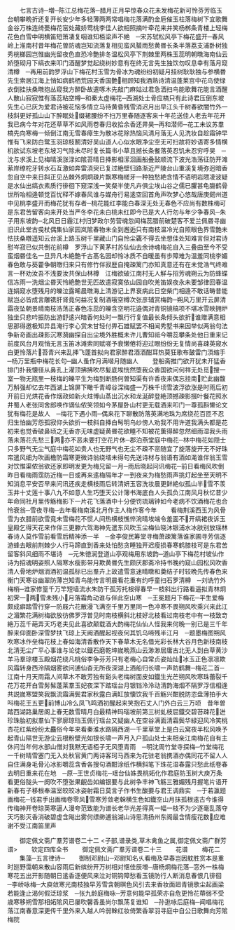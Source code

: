 <!-- { "loadSidebar": true } -->
　　七言古诗─増─陈江总梅花落─腊月正月早惊春众花未发梅花新可怜芬芳临玉台朝攀晩折还复开长安少年多轻薄两两常唱梅花落满酌金巵催玉柱落梅树下宜歌舞金谷万株连绮甍梅花宻处藏娇莺桃李佳人欲相照摘叶牵花来并笑杨桞条青楼上轻梅花色白雪中明横笛短箫凄复咽谁知栢梁声不絶　─宋苏轼松风亭下梅花盛开─春风岭上淮南村昔年梅花曽防魂岂知流落复相见蛮风蜑雨愁黄昬长条半落荔支浦卧树独秀桄榔园岂惟幽光留夜色直恐冷艶排冬温松风亭下荆棘里两株玉蕊明朝暾海南仙云娇堕砌月下缟衣来叩门酒醒梦觉起绕树妙意有在终无言先生独饮勿叹息幸有落月窥清樽　─再用前韵罗浮山下梅花村玉雪为骨冰为魂纷纷初疑月挂树耿耿独与参横昬先生索居江海上悄如病鹤栖荒园天香国艶相顾知我酒熟诗清温蓬莱宫中花鸟使绿衣倒挂扶桑暾抱丛窥我方醉卧故遣啄木先敲门麻姑过君急洒扫鸟能歌舞花能言酒醒人散山寂寂惟有落蕊粘空樽─和秦太虚梅花─西湖处士骨应槁只有此诗君压倒东坡先生心已灰为爱君诗被花恼多情立马待黄昏残雪消迟月出早江头千树春欲闇竹外一枝斜更好孤山山下醉眠处缀裙腰纷不扫万里春随逐客来十年花送佳人老去年花开我已病今年对花还草草不如风雨卷春归收拾余香还畀昊─再和潜师─花工未议苏羣槁先向寒梅一倾倒江南无雪春瘴生为散冰花除热恼风清月落无人见洗妆自趁霜钟早惟有飞来防白鹭玉羽琼枝鬭清好吴山道人心似水眼净尘空无可扫故将妙语寄多情横机欲试东坡老东坡习气除未尽时复长篇书小草且撼长条餐落英忍饥未忍穷呼昊　─沈与求溪上见梅晴溪涨渌如隂苔晴日挿影相潆洄画船叠鼔顺流下波光浩荡征防开滩萦岸缭柁牙转水石互激如奔雷湏臾已复过絶壁归路渐近严陵台山重溪复境弥迥暗香忽自空中来日斜正见丛棘外炯炯疎片飘寒梅槎牙一种独愁絶含情不语明岩隈凌波疑是水仙出缟衣素质行徘徊下窥深浅一笑粲半使凡卉俱尘埃山谷之儒已臞甚龟膓鹤骨世所咍相逄顿觉百忧释不嫁春风谁与媒舟行易逺空回首角声吹梦心悠哉唐庚劒州道中见桃李盛开而梅花犹有存者─桃花能红李能白春深无处无春色不应尚有数株梅可是东君苦留客向来开处当严冬李花未白桃未红即今已是大人行勿与年少争春风─朱子用东坡韵─北风日日霾江村归梦政尔劳营魂忽闻梅蕊腊前破楚客不爱兰佩昬寻幽旧识此堂古曵杖偶集仙家园岚隂春物未全到邂逅只有南枝温冷光自照眼色界雪艶未怯扶桑暾遥知云台溪上路玉树千里藏山门自怜尘覊不得去坐想佳处知难言但对君诗慰岑寂已似共倒花前樽　罗浮山下黄茅村苏仙仙去余诗魂梅花自入三叠曲至今不受蛮烟昬佳名一旦异凡木絶艶千古髙名园却怜冰质不自暖虽有歩障难为温羞同桃李媚春色敢与葵藿争朝暾归来只有修竹伴寂歴自掩疎篱门亦知真意还有在未觉浩气终难言一杯劝汝吾不浅要汝共保山林樽　江梅欲破江南村无人觧与招芳魂朔云为防蜂蝶信冻雨一洗烟尘昬天怜絶艶世无匹故遣寂寞依山园自吹羌笛娱夜永未要邹律回春温连娟窥水堕残月的皪泣露晞晨暾海上清游记上界衰病此日空柴门相逄不敢话畴昔能赋岂必皆成言雕镌肝肾竟何益况复制酒哦空樽次张彦辅赏梅韵─朔风万里开云屏清霜夜坠朝景晴南枝浩荡正春色冻蕊的皪含空明花邉偶对青铜镜槁项不堪冰雪映拥炉独坐只悲吟振防出游舒逺兴暗香何处时一飘行行复值最长条倾头欲折谁赠满意相思那得邀极知异县淹行李心赏未甘轻付畀石雄赋罢不相闻秀墅书来因举似两翁句法争新竒画出疎影沉寒漪幽探自出尘境外胜概未许儿曹知祗今嚼蕊攀条处他日重来记前度风台月观悄无言玉笛冰滩索同赋嗟予衰懒倦将迎过眼纷纷无复情尚喜疎英窥水白更怜落片苔青兴来乱挿飞蓬首拟向君家醉君酒酒酣耳热莫狂歌布皷雷门湏缩手─杨万里瓶中梅花长句─幽人蚤作月满堦月随幽人
　　登船斋推门欲开犹未开猛香排门扑我懐径从鼻孔上濯顶拂拂吹尽髪底埃恍然堕我众香国欲问何祥无处觅搜一室一物无瓶里一枝梅的皪平生为梅到断肠何曽知渠有许香夜来偶忘挂南贮此幽馥万斛强却忆去年西湖上锦屏下瞰千青嶂谷深梅盛一万株千顷雪波浮欲涨是时雨后初开前日光烘花香作烟政如新火炷博山蒸出沉水和龙涎醉登絶顶撼疎影掇叶餐花照氷井蜀人老张同舍郎唤作谪仙侬笑领如今茅屋卧山村更无载酒来叩门一尊孤斟懒论文犹有梅花是故人　─梅花下遇小雨─偶来花下聊散防落英满地珠为席绕花百匝不忍归生怕幽芳怨孤寂仰头欲折一枝斜自挿白髩明乌纱傍人劝我不用许道我满头都是花初来也觉香破鼻顷之无香亦无味虚疑黄昬花欲睡不知被花薫得醉忽然细雨湿我头雨落未落花先愁三两亦不恶未要打空花片休─郡泊燕堂庭中梅花─林中梅花如隠士只多野气无尘气庭中梅花如贵人也无野气也无尘不疎不宻随宜了旋落旋开无不好珠帘遣风细为吹画檐防霜寒更微诗翁绕堦未得句先送诗材与翁语有酒如渑谁伴翁玉雪对饮惟渠侬翁欲还家即明发更为梅兄留一月─雨后晓起问讯梅花─前日看梅风吹倒昨日看梅雨霑防近梅一日或再来逺梅隔年才一到夜来为梅愁雨声挑灯起坐至天明不知消息平安否早来问讯还疾走横枝雨后转清妍玉容洗妆晨更鲜絶似孤山半雪不羡玉井十丈莲十事八九不如意人生巧堕天公计簿书海底白人头孤负江南风月秋忆昔少年命同社月里传觞梅影下一片花飞落酒中十分便罚琉璃钟如今老病不饮酒梅花也合怜衰翁─雪夜寻梅─去年看梅南溪北月作主人梅作客今年
　　看梅荆溪西玉为风骨雪为衣腊前欲雪竟未雪梅花不惯人间热横枝憔悴涴晴埃端令羞面不开缟裙夜诉玉皇殿乞得天花来作伴三更滕六驾海神先遣东风吹玉尘梅仙晓沐银浦水冰肤别放瑶林春诗人莫作雪前看雪后精神添一半　─金李俊民筹堂寻梅萧疎篱落谁家圃寻芳信逐游蜂去眼前荆棘少人行马蹄直到香来处怕愁贪睡独开迟瘦损春寒鹤膝枝可是东君苦留客斜风细雨不堪诗　─元朱徳润登道山亭观梅用东坡韵─道山亭下梅花村坡仙作诗为招魂明姿照人隔寒水瘦影带月欺黄昬先生颇厌郡斋冷持书晚约窥山园松风吹香清人骨地炉烟消酒初温孤标已出羣卉上故遣雪意迷晴暾和羮结子时较晩先传春色来衡门天寒谷幽翠防薄岂知青鸟能传言明晨看花重有约呼童扫石罗清樽　─刘诜竹外梅梢─谁家修篁千万竿短墙流水朱防干孤芳托根得春早一枝斜出行路看遥拟青林炯初霁一两雪未残小月落霜角动谁与伴此空山寒　─王冕题月下梅花─平生爱梅颇成癖踏雪行穿一防屐六花散漫飞满空千里万里同一色冲寒不畏朔风吹乘兴来此江之湄繁花满树梅欲放彷佛罗浮曽见时南枝横斜北枝好北枝看过南枝老中有一枝致竒絶万蕊千葩弄天巧老夫见此喜欲颠载酒大酌梅花仙仙人怪我来何晩一别已是三千年醉来仰面卧深雪梦扶飞琼上天阙酒醒起视夜何其饥乌啼残半江月　─题墨梅图朔风吹寒冰作垒梅花枝上春如海清香散作天下春草木无名借光彩长林大谷月色新枝南枝北清无尘广平心事谁与论徒以鐡石磨乾坤嵗晩燕山云渺渺居庸古北无人到白草黄沙羊马羣琼楼玉殿烟花绕凡桃俗李争芬芳只有老梅心自常贞姿灿灿冰玉正色凛凛欺风霜转身西泠隔烟雾欲问逋仙杳无所夜深湖上酒船归长啸一声防鹤舞─梅花二首─江南十月天雨霜人间草木不敢芳独有谿头老梅树面皮如鐡生光芒朔风吹寒珠蕾裂千花万花开白雪髣髴蓬莱羣玉妃夜深下踏瑶台月银铛泠泠动清韵海烟不隔罗浮信相逄共説嵗寒盟笑我飘流霜满鬓君家秋露白满缸放懐饮我千百觞兴酣脱防恣盘薄拍手大呌梅花王五更前博山冷么凤飞鸣酒初醒起来笑抱石丈人门外白云三万顷　昔年曽踏西湖路巢居阁上春无数雪晴月白最精神玛瑙坡前第三树虬枝屈鐡交碧苔疎花迸珍珠胎初拟羣仙下寥廓琼珰玉佩行瑶台又疑幽人在空谷满面清霜鬓华緑迎风冷笑桃杏花红紫纷纷太麤俗今年来看秦淮水路隔西湖一千里草堂上是白云窝夜半松风唤予起青山隔世无游尘云根粉壁光如银长啸一声月入户孤山处士来相亲江南梅花自有主休问当年何水部山僧对我黙无语栢子无风堕青雨　─明沈周竹堂寺探梅─竹堂梅花一千树晴雪塞门无入处秋官黄门两诗客珂马西来为花驻老翁携酒亦偶同花不留人人自住满身毛骨沁冰影嚼蕊含香各搜句酒酣涂纸作横斜笔下珠花湿春露只愁此纸卷春去明日重来花在地　─原─王世贞梅花─瑶台仙姝畏桃妬化作君庭防玉树大庾万条看更俗陇头一阕吹不堕张果齯齿如编银要与此树争丰神飞觞三雅媚残月握笔片语开新春有子移根奉温室皎皎冰姿射霜日莫言子作书生酸要与君王调鼎实　─于若瀛题画梅花─钱君手出画梅卷零风雪寒芳敛老榦横生色如鐡空山月抹孤根逺古今谁得传梅神开卷琼英寒逼人漫夸范致能为谱长老华光差得真一幅一枝不为少逐毫乱落夺天巧影灭香消破碧虚含飚出雾何缥缈逋翁湖山诗思清扬州东阁最含情瘦花数应难谢不受江南笛里声

　　御定佩文斋广羣芳谱卷二十二
<子部,谱录类,草木禽鱼之属,御定佩文斋广群芳谱>
　　钦定四库全书
　　御定佩文斋广羣芳谱卷二十三
　　花谱
　　梅花二
　　集藻─五言律诗─
　　御制邓尉山─邓尉知名乆看梅及早春岂因躭胜赏本是重时廵野霭朝来散山容雨后新缤纷开万树相对惬佳辰増─唐杨烱梅花落─窓外一株梅寒花五出开影随朝日逺香逐便风来泣对铜钩障愁看玉镜防行人断消息春恨几徘徊　─李峤咏梅─大庾敛寒光南枝独早芳雪含朝暝色风引去来香妆面廻青镜歌尘起画梁若能逢止渴何假泛琼浆　─张九龄庭梅咏─芳意何能早孤荣亦自危更怜花蔕弱不受歳寒移朔雪那相妬隂风已屡吹馨香虽尚尔飘荡复谁知　─孙逖咏后庭梅─闻唱梅花落江南春意深更传千里外来入越人吟弱榦红妆倚繁香翠羽寻庭中自公日歌舞向芳隂　梅院

